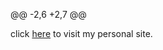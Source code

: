 @@ -2,6 +2,7 @@

click [here](https://github.com/Durgabhavanitadikonda) to visit my personal site.

